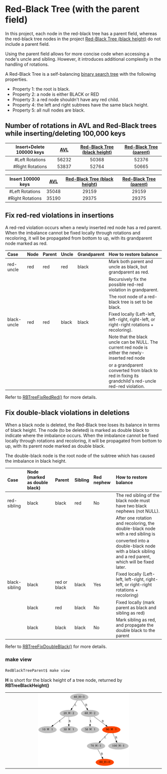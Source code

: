 # Red-Black Tree (with the parent field)

In this project, each node in the red-black tree has a parent field, whereas the red-black tree nodes in the project [Red-Black Tree (black height)](../RedBlackTree/README.md) do not include a parent field.

Using the parent field allows for more concise code when accessing a node's uncle and sibling. However, it introduces additional complexity in the handling of rotations.

A Red-Black Tree is a self-balancing [binary search tree](../BinarySearchTree/README.md) with the following properties.

- Property 1: the root is black.
- Property 2: a node is either BLACK or RED
- Property 3: a red node shouldn't have any red child.
- Property 4: the left and right subtrees have the same black height.
- Property 5: all null nodes are black.

## Number of rotations in AVL and Red-Black trees while inserting/deleting 100,000 keys

| Insert+Delete 100000 keys | [AVL](../SelfBalancingBST/README.md)| [Red-Black Tree (black height)](../RedBlackTree/README.md) | [Red-Black Tree (parent)](./README.md)|
| :---:|:---:|:---:|:---:|
| #Left Rotations|   56232    |   50368   | 52376    |
| #Right Rotations|   53837   |   52764   |   50665  |


| Insert 100000 keys | [AVL](../SelfBalancingBST/README.md)| [Red-Black Tree (black height)](../RedBlackTree/README.md) | [Red-Black Tree (parent)](./README.md)|
| :---:|:---:|:---:|:---:|
| #Left Rotations|   35048    |   29159   | 29159    |
| #Right Rotations|   35190   |   29375   |   29375  |

## Fix red-red violations in insertions

A red-red violation occurs when a newly inserted red node has a red parent.
When the imbalance cannot be fixed locally through rotations and recoloring, 
it will be propagated from bottom to up, with its grandparent node marked as red.

| Case| Node |Parent |Uncle | Grandparent | How to restore balance|
| :---|:---|:---|:---|:---|:---|
| red-uncle | red| red|  red    | black |  Mark both parent and uncle as black, but grandparent as red. |
|  | | |      |  |  Recursively fix the possible red-red violation in grandparent. |
|  | | |      |  |  The root node of a red-black tree is set to be black. |
| black-uncle | red| red|  black    | black | Fixed locally (Left-left, left-right, right-left, or right-right rotations + recoloring). |
|  | | |      |  |  Note that the black uncle can be NULL. The current red node is either the newly-inserted red node|
|  | | |      |  |  or a grandparent converted from black to red in fixing its grandchild's red-uncle red-red violation. |

Refer to [RBTreeFixRedRed()](./src/RedBlackTree.c) for more details.

## Fix double-black violations in deletions


When a black node is deleted, the Red-Black tree loses its balance in terms of black height. 
The node (to be deleted) is marked as double black to indicate where the imbalance occurs. 
When the imbalance cannot be fixed locally through rotations and recoloring, 
it will be propagated from bottom to up, with its parent node marked as double black.

The double-black node is the root node of the subtree which has caused the imbalance in black height.

| Case| Node (marked as double black)|Parent |Sibling | Red nephew | How to restore balance|
| :---|:---|:---|:---|:---|:---|
| red-sibling | black| black|  red    |   No   |  The red sibling of the black node must have two black nephews (not NULL). |
| || | | | After one rotation and recoloring, the double-black node with a red sibling is  |
| || | | |converted into a double-black node with a black sibling and a red parent, which will be fixed later. |
|black-sibling| black| red or black|  black   |   Yes   |   Fixed locally (Left-left, left-right, right-left, or right-right rotations + recoloring) |
| | black| red |  black   |   No   |   Fixed locally (mark parent as black and sibling as red)  |
| | black| black|  black   |   No   |  Mark sibling as red, and propagate the double black to the parent |

Refer to [RBTreeFixDoubleBlack()](./src/RedBlackTree.c) for more details.


### make view

```sh
RedBlackTreeParent$ make view
```
**H** is short for the black height of a tree node, returned by **RBTreeBlackHeight()**

|  |
|:-------------:|
| <img src="images/RBTree_0009.png" width="60%" height="60%"> |

